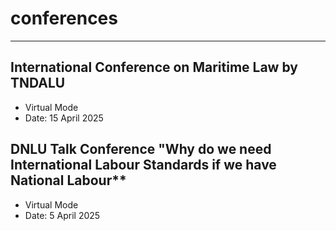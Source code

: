# conferences 

---

## International Conference on Maritime Law by TNDALU 
- Virtual Mode 
- Date: 15 April 2025

 ## DNLU Talk Conference "Why do we need International Labour Standards if we have National Labour**
- Virtual Mode 
- Date: 5 April 2025
